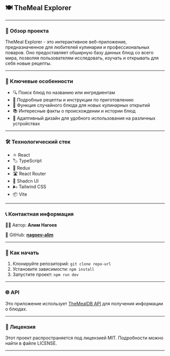 ## 🍽️ TheMeal Explorer

---

### 📝 Обзор проекта

TheMeal Explorer - это интерактивное веб-приложение, предназначенное для любителей кулинарии и профессиональных поваров. Оно предоставляет обширную базу данных блюд со всего мира, позволяя пользователям исследовать, изучать и открывать для себя новые рецепты.

---

### 🌟 Ключевые особенности

- 🔍 Поиск блюд по названию или ингредиентам
- 📖 Подробные рецепты и инструкции по приготовлению
- 🎲 Функция случайного блюда для новых кулинарных открытий
- 📚 Интересные факты о происхождении и истории блюд
- 📱 Адаптивный дизайн для удобного использования на различных устройствах

---

### 🛠️ Технологический стек

- ⚛️ React
- 🏷️ TypeScript
- 🔄 Redux
- 🛣️ React Router
- 🎨 Shadcn UI
- 🌬️ Tailwind CSS
- 📦 Vite

---

### 📞 Контактная информация

👨‍💻 Автор: **Алим Нагоев**

🐙 GitHub: **[nagoev-alim](https://github.com/nagoev-alim)**

---

### 🚀 Как начать

1. Клонируйте репозиторий: `git clone repo-url`
2. Установите зависимости: `npm install`
3. Запустите проект: `npm run dev`

---

### 🌐 API

Это приложение использует [TheMealDB API](https://www.themealdb.com/api.php) для получения информации о блюдах.

---

### 📄 Лицензия

Этот проект распространяется под лицензией MIT. Подробности можно найти в файле LICENSE.

---
